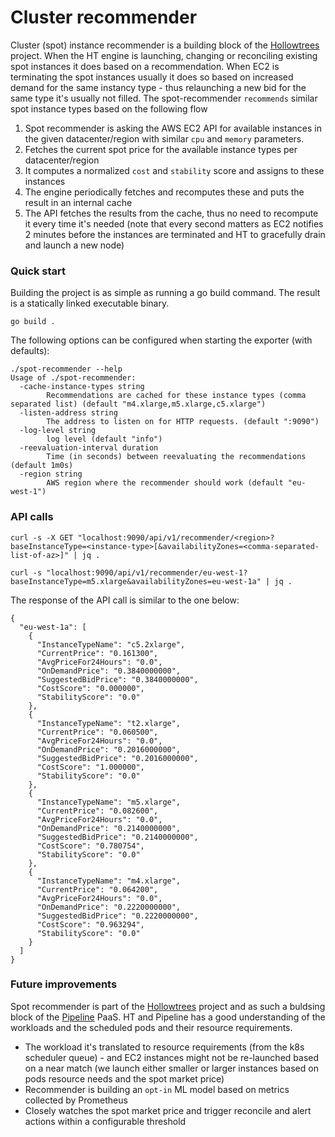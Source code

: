 # Cluster recommender

Cluster (spot) instance recommender is a building block of the [Hollowtrees](https://github.com/banzaicloud/hollowtrees) project. When the HT engine is launching, changing or reconciling existing spot instances it does based on a recommendation. When EC2 is terminating the spot instances usually it does so based on increased demand for the same instancy type - thus relaunching a new bid for the same type it's usually not filled. The spot-recommender `recommends` similar spot instance types based on the following flow

1. Spot recommender is asking the AWS EC2 API for available instances in the given datacenter/region with similar `cpu` and `memory` parameters.
2. Fetches the current spot price for the available instance types per datacenter/region
3. It computes a normalized `cost` and `stability` score and assigns to these instances 
4. The engine periodically fetches and recomputes these and puts the result in an internal cache 
5. The API fetches the results from the cache, thus no need to recompute it every time it's needed (note that every second matters as EC2 notifies 2 minutes before the instances are terminated and HT to gracefully drain and launch a new node)

### Quick start

Building the project is as simple as running a go build command. The result is a statically linked executable binary.

```
go build .
```

The following options can be configured when starting the exporter (with defaults):

```
./spot-recommender --help
Usage of ./spot-recommender:
  -cache-instance-types string
        Recommendations are cached for these instance types (comma separated list) (default "m4.xlarge,m5.xlarge,c5.xlarge")
  -listen-address string
        The address to listen on for HTTP requests. (default ":9090")
  -log-level string
        log level (default "info")
  -reevaluation-interval duration
        Time (in seconds) between reevaluating the recommendations (default 1m0s)
  -region string
        AWS region where the recommender should work (default "eu-west-1")
 ```
 
 ### API calls 
 
 ```
 curl -s -X GET "localhost:9090/api/v1/recommender/<region>?baseInstanceType=<instance-type>[&availabilityZones=<comma-separated-list-of-az>]" | jq .

curl -s "localhost:9090/api/v1/recommender/eu-west-1?baseInstanceType=m5.xlarge&availabilityZones=eu-west-1a" | jq .
```

The response of the API call is similar to the one below:

```
{
  "eu-west-1a": [
    {
      "InstanceTypeName": "c5.2xlarge",
      "CurrentPrice": "0.161300",
      "AvgPriceFor24Hours": "0.0",
      "OnDemandPrice": "0.3840000000",
      "SuggestedBidPrice": "0.3840000000",
      "CostScore": "0.000000",
      "StabilityScore": "0.0"
    },
    {
      "InstanceTypeName": "t2.xlarge",
      "CurrentPrice": "0.060500",
      "AvgPriceFor24Hours": "0.0",
      "OnDemandPrice": "0.2016000000",
      "SuggestedBidPrice": "0.2016000000",
      "CostScore": "1.000000",
      "StabilityScore": "0.0"
    },
    {
      "InstanceTypeName": "m5.xlarge",
      "CurrentPrice": "0.082600",
      "AvgPriceFor24Hours": "0.0",
      "OnDemandPrice": "0.2140000000",
      "SuggestedBidPrice": "0.2140000000",
      "CostScore": "0.780754",
      "StabilityScore": "0.0"
    },
    {
      "InstanceTypeName": "m4.xlarge",
      "CurrentPrice": "0.064200",
      "AvgPriceFor24Hours": "0.0",
      "OnDemandPrice": "0.2220000000",
      "SuggestedBidPrice": "0.2220000000",
      "CostScore": "0.963294",
      "StabilityScore": "0.0"
    }
  ]
}
```
       
### Future improvements

Spot recommender is part of the [Hollowtrees](https://github.com/banzaicloud/hollowtrees) project and as such a buldsing block of the [Pipeline](https://github.com/banzaicloud/pipeline) PaaS. HT and Pipeline has a good understanding of the workloads and the scheduled pods and their resource requirements.

* The workload it's translated to resource requirements (from the k8s scheduler queue) - and EC2 instances might not be re-launched based on a near match (we launch either smaller or larger instances based on pods resource needs and the spot market price)
* Recommender is building an `opt-in` ML model based on metrics collected by Prometheus
* Closely watches the spot market price and trigger reconcile and alert actions within a configurable threshold 
